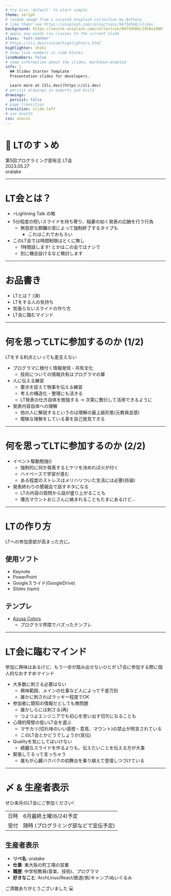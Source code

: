 ```yaml
---
# try also 'default' to start simple
theme: seriph
# random image from a curated Unsplash collection by Anthony
# like them? see https://unsplash.com/collections/94734566/slidev
background: https://source.unsplash.com/collection/94734566/1920x1080
# apply any windi css classes to the current slide
class: 'text-center'
# https://sli.dev/custom/highlighters.html
highlighter: shiki
# show line numbers in code blocks
lineNumbers: false
# some information about the slides, markdown enabled
info: |
  ## Slidev Starter Template
  Presentation slides for developers.

  Learn more at [Sli.dev](https://sli.dev)
# persist drawings in exports and build
drawings:
  persist: false
# page transition
transition: slide-left
# use UnoCSS
css: unocss
---
```


# 🔰 LTのすゝめ

第5回プログラミング部有志 LT会  
2023.05.27  
oratake

---

# LT会とは？

- ⚡Lightning Talk の略
- 5分程度の短いスライドを持ち寄り、稲妻の如く発表の応酬を行う行為
  - 無慈悲な銅鑼の音によって強制終了するタイプも
    - これはこれでおもろい
- このLT会では時間制限はとくに無し
  - 1時間話します! とかはこの会ではナシで
  - 別に機会設けるなど検討します

---

# お品書き

- LTとは？ (済)
- LTをする人の気持ち
- 気張らないスライドの作り方
- LT会に臨むマインド

---

# 何を思ってLTに参加するのか (1/2)

LTをする利点といっても差支えない

- プログラマに根付く情報発信・共有文化
  - 技術についての情報共有はプログラマの華
- 人に伝える練習
  - 要点を捉えて物事を伝える練習
  - 考えの構造化・整理にも活きる
  - LT発表の仕方自体を勉強する -> 次第に敷衍して活用できるように
- 発表内容自体への理解
  - 他の人に解説するというのは理解の最上級形態(元教員並感)
  - 曖昧な理解をしている事を自己発見できる

---

# 何を思ってLTに参加するのか (2/2)

- イベント駆動勉強()
  - 強制的に何か発表するとケツを決めれば火が付く
  - ハイペースで学習が進む
  - ある程度のストレスはメリハリついた生活には必要(持論)
- 発表終わりの懇親会で話すネタになる
  - LTの内容の質問から話が盛り上がることも
  - 懐古マウントおじさんに絡まれることもたまにあるけど...

---

# LTの作り方

LTへの参加意欲が高まった方に。

## 使用ソフト
- Keynote
- PowerPoint
- Googleスライド(GoogleDrive)
- Slidev (npm)

## テンプレ
- [Azusa Colors](https://memo.sanographix.net/post/113681262780)
  - プログラマ界隈でバズったテンプレ

---

# LT会に臨むマインド

参加に興味はあるけど、もう一歩が踏み出せないひとが
LT会に参加する際に個人的なおすすめマインド

- 大多数に刺さる必要はない
  - 興味範囲、メインの仕事など人によって千差万別
  - 誰かに刺さればラッキー程度でOK
- 参加者に既知の情報だとしても無問題
  - 誰かしらには刺さる(再)
  - つよつよエンジニアでも初心を思い出す切欠になることも
- 心理的障壁の低いLT会を選ぶ
  - マサカリ(切れ味のいい感想・意見、マウント)の禁止が明言されている
  - このLT会とかどうでしょうか(宣伝)
- Qualityを気にしてはいけない
  - 綺麗なスライドを作るよりも、伝えたいことを伝える方が大事
- 緊張してるって言っちゃう
  - 誰もが心臓バクバクの初舞台を乗り越えて登壇しつづけている

---

# 〆 & 生産者表示

ぜひ来月のLT会にご参加ください!  

|  |  |
|---|---|
|日時|6月最終土曜(6/24)予定|
|受付|随時 (プログラミング部などで宣伝予定)|

## 生産者表示
<!--
|  |  |
|---|---|
|リベ名|oratake|
|仕事|東大阪の町工場の営業|
|職歴|中学校教員(音楽、技術)、プログラマ|
|好きなこと|ArchLinux/React/鉄道/旅/キャンプ/ぬいぐるみ|
-->
- **リベ名**: oratake
- **仕事**: 東大阪の町工場の営業
- **職歴**: 中学校教員(音楽、技術)、プログラマ
- **好きなこと**: ArchLinux/React/鉄道/旅/キャンプ/ぬいぐるみ

<div class="abs-br m-6 flex gap-2">
ご清聴ありがとうございました 💻
</div>

